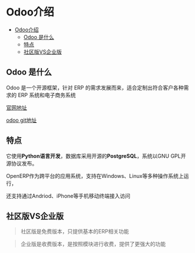 # Odoo介绍
<!-- TOC -->

- [Odoo介绍](#odoo%e4%bb%8b%e7%bb%8d)
  - [Odoo 是什么](#odoo-%e6%98%af%e4%bb%80%e4%b9%88)
  - [特点](#%e7%89%b9%e7%82%b9)
  - [社区版VS企业版](#%e7%a4%be%e5%8c%ba%e7%89%88vs%e4%bc%81%e4%b8%9a%e7%89%88)

<!-- /TOC -->

## Odoo 是什么

 Odoo 是一个开源框架，针对 ERP 的需求发展而来，适合定制出符合客户各种需求的 ERP 系统和电子商务系统
 
[官网地址](https://www.odoo.com/zh_CN/)

[odoo git地址](https://github.com/odoo/odoo)


## 特点

它使用**Python语言开发**，数据库采用开源的**PostgreSQL**，系统以GNU GPL开 源协议发布。

 OpenERP作为跨平台的应用系统，支持在Windows、Linux等多种操作系统上运行，

还支持通过Andriod、iPhone等手机移动终端接入访问


## 社区版VS企业版

> 社区版是免费版本，只提供基本的ERP相关功能

>企业版是收费版本，是按照模块进行收费，提供了更强大的功能
